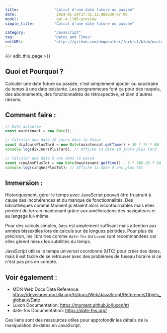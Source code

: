 ```yaml
---
title:                "Calcul d'une date future ou passée"
date:                  2024-01-20T17:31:12.060239-07:00
model:                 gpt-4-1106-preview
simple_title:         "Calcul d'une date future ou passée"

category:             "Javascript"
tag:                  "Dates and Times"
editURL:              "https://github.com/dogweather/forkful/blob/master/content/fr/javascript/calculating-a-date-in-the-future-or-past.md"
---
```


{{< edit_this_page >}}

## Quoi et Pourquoi ?

Calculer une date future ou passée, c'est simplement ajouter ou soustraire du temps à une date existante. Les programmeurs font ça pour des rappels, des abonnements, des fonctionnalités de rétrospective, et bien d'autres raisons.

## Comment faire :

```javascript
// Date actuelle
const maintenant = new Date();

// Calculer une date 10 jours dans le futur
const dixJoursPlusTard = new Date(maintenant.getTime() + 10 * 24 * 60 * 60 * 1000);
console.log(dixJoursPlusTard); // Affiche la date 10 jours plus tard

// Calculer une date 5 ans dans le passé
const cinqAnsPlusTot = new Date(maintenant.getTime() - 5 * 365.25 * 24 * 60 * 60 * 1000);
console.log(cinqAnsPlusTot); // Affiche la date 5 ans plus tôt
```

## Immersion :

Historiquement, gérer le temps avec JavaScript pouvait être frustrant à cause des incohérences et du manque de fonctionnalités. Des bibliothèques comme Moment.js étaient alors incontournables mais elles perdent du terrain maintenant grâce aux améliorations des navigateurs et au langage lui-même. 

Pour des calculs simples, `Date` est amplement suffisant mais attention aux années bissextiles lors de calculs sur de longues périodes. Pour plus de précision, les librairies comme `date-fns` ou `Luxon` sont recommandées car elles gèrent mieux les subtilités du temps. 

JavaScript utilise le temps universel coordonné (UTC) pour créer des dates, mais il est facile de se retrouver avec des problèmes de fuseau horaire si ce n'est pas pris en compte.

## Voir également :

- MDN Web Docs Date Reference: https://developer.mozilla.org/fr/docs/Web/JavaScript/Reference/Objets_globaux/Date
- Luxon Documentation: https://moment.github.io/luxon/#/
- date-fns Documentation: https://date-fns.org/

Ces liens sont des ressources utiles pour approfondir les détails de la manipulation de dates en JavaScript.
